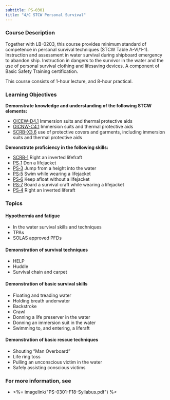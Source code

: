 ```yaml
---
subtitle: PS-0301
title: "4/C STCW Personal Survival"
---
```


### Course Description

Together with LB-0203, this course provides minimum standard of competence in personal survival techniques (STCW Table A-VI/1-1). Instruction and assessment in water survival during shipboard emergency to abandon ship. Instruction in dangers to the survivor in the water and the use of personal survival clothing and lifesaving devices. A component of Basic Safety Training certification.

This course consists of 1-hour lecture, and 8-hour practical.


### Learning Objectives

**Demonstrate knowledge and understanding of the following STCW elements:**

* [OICEW-D4.1]({{site.baseurl}}/tables/31.html#OICEW-D4.1) Immersion suits and thermal protective aids
* [OICNW-C4.1]({{site.baseurl}}/tables/21.html#OICNW-C4.1) Immersion suits and thermal protective aids
* [SCRB-X3.6]({{site.baseurl}}/tables/621.html#SCRB-X3.6) use of protective covers and garments, including immersion suits and thermal protective aids

**Demonstrate proficiency in the following skills:**

* [SCRB‑1](SCRB-1) Right an inverted lifefraft 
* [PS‑1](PS-1) Don a lifejacket
* [PS‑3](PS-3) Jump from a height into the water
* [PS‑5](PS-5) Swim while wearing a lifejacket
* [PS‑6](PS-6) Keep afloat without a lifejacket
* [PS‑7](PS-7) Board a survival craft while wearing a lifejacket
* [PS‑4](PS-4) Right an inverted liferaft

### Topics

#### Hypothermia and fatigue

* In the water survival skills and techniques
* TPAs  
* SOLAS approved PFDs

#### Demonstration of survival techniques

* HELP
* Huddle
* Survival chain and carpet 

#### Demonstration of basic survival skills

* Floating and treading water
* Holding breath underwater 
* Backstroke 
* Crawl
* Donning a life preserver in the water
* Donning an immersion suit in the water 
* Swimming to, and entering, a liferaft 


#### Demonstration of basic rescue techniques

* Shouting “Man Overboard”
* Life ring toss 
* Pulling an unconscious victim in the water
* Safely assisting conscious victims 



### For more information, see 

* <%= imagelink("PS-0301-F18-Syllabus.pdf") %> 




